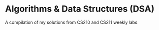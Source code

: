 # Algorithms & Data Structures (DSA)
A compilation of my solutions from CS210 and CS211 weekly labs
